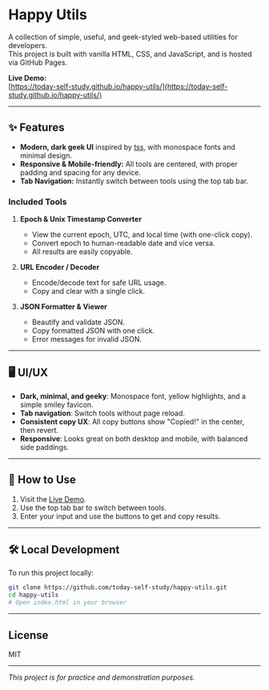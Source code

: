 # Happy Utils

A collection of simple, useful, and geek-styled web-based utilities for developers.  
This project is built with vanilla HTML, CSS, and JavaScript, and is hosted via GitHub Pages.

**Live Demo:**  
[https://today-self-study.github.io/happy-utils/](https://today-self-study.github.io/happy-utils/)

---

## ✨ Features

- **Modern, dark geek UI** inspired by [tss](https://today-self-study.github.io/tss/), with monospace fonts and minimal design.
- **Responsive & Mobile-friendly:** All tools are centered, with proper padding and spacing for any device.
- **Tab Navigation:** Instantly switch between tools using the top tab bar.

### Included Tools

1. **Epoch & Unix Timestamp Converter**
    - View the current epoch, UTC, and local time (with one-click copy).
    - Convert epoch to human-readable date and vice versa.
    - All results are easily copyable.

2. **URL Encoder / Decoder**
    - Encode/decode text for safe URL usage.
    - Copy and clear with a single click.

3. **JSON Formatter & Viewer**
    - Beautify and validate JSON.
    - Copy formatted JSON with one click.
    - Error messages for invalid JSON.

---

## 🖥️ UI/UX

- **Dark, minimal, and geeky**: Monospace font, yellow highlights, and a simple smiley favicon.
- **Tab navigation**: Switch tools without page reload.
- **Consistent copy UX**: All copy buttons show "Copied!" in the center, then revert.
- **Responsive**: Looks great on both desktop and mobile, with balanced side paddings.

---

## 🚀 How to Use

1. Visit the [Live Demo](https://today-self-study.github.io/happy-utils/).
2. Use the top tab bar to switch between tools.
3. Enter your input and use the buttons to get and copy results.

---

## 🛠️ Local Development

To run this project locally:

```bash
git clone https://github.com/today-self-study/happy-utils.git
cd happy-utils
# Open index.html in your browser
```

---

## License

MIT

---

*This project is for practice and demonstration purposes.*